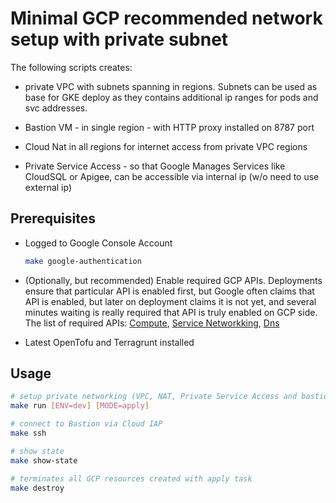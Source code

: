 # Minimal GCP recommended network setup with private subnet

The following scripts creates:

* private VPC with subnets spanning in regions. Subnets can be used as base for GKE deploy as they contains additional ip ranges for pods and svc addresses.

* Bastion VM - in single region -  with HTTP proxy installed on 8787 port

* Cloud Nat in all regions for internet access from private VPC regions

* Private Service Access - so that Google Manages Services like CloudSQL or Apigee, can be accessible via internal ip (w/o need to use external ip)

## Prerequisites

* Logged to Google Console Account

  ```bash
  make google-authentication
  ```

* (Optionally, but recommended) Enable required GCP APIs. Deployments ensure that particular API is enabled first, but Google often claims that API is enabled, but later on deployment claims it is not yet, and several minutes waiting is really required that API is truly enabled on GCP side.
  The list of required APIs: [Compute](https://console.cloud.google.com/apis/library/compute.googleapis.com), [Service Networkking](https://console.cloud.google.com/apis/library/servicenetworking.googleapis.com), [Dns](https://console.cloud.google.com/apis/library/dns.googleapis.com)

* Latest OpenTofu and Terragrunt installed

## Usage

```bash
# setup private networking (VPC, NAT, Private Service Access and bastion host with proxy)
make run [ENV=dev] [MODE=apply]

# connect to Bastion via Cloud IAP
make ssh

# show state
make show-state

# terminates all GCP resources created with apply task
make destroy
```
